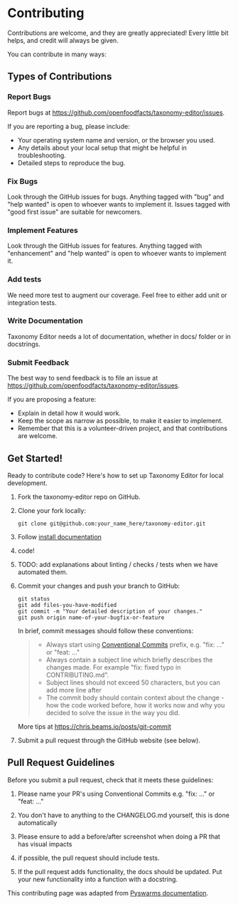 # Contributing

Contributions are welcome, and they are greatly appreciated! Every little bit helps, and credit will always be given.

You can contribute in many ways:

## Types of Contributions

### Report Bugs

Report bugs at <https://github.com/openfoodfacts/taxonomy-editor/issues>.

If you are reporting a bug, please include:

- Your operating system name and version, or the browser you used.
- Any details about your local setup that might be helpful in troubleshooting.
- Detailed steps to reproduce the bug.

### Fix Bugs

Look through the GitHub issues for bugs. Anything tagged with "bug" and "help wanted" is open to whoever wants to implement it. Issues tagged with "good first issue" are suitable for newcomers.

### Implement Features

Look through the GitHub issues for features. Anything tagged with "enhancement" and "help wanted" is open to whoever wants to implement it.

### Add tests

We need more test to augment our coverage.
Feel free to either add unit or integration tests.

### Write Documentation

Taxonomy Editor needs a lot of documentation,
whether in docs/ folder or in docstrings.

### Submit Feedback

The best way to send feedback is to file an issue at
<https://github.com/openfoodfacts/taxonomy-editor/issues>.

If you are proposing a feature:

- Explain in detail how it would work.
- Keep the scope as narrow as possible, to make it easier to implement.
- Remember that this is a volunteer-driven project, and that contributions are welcome.

## Get Started!

Ready to contribute code? Here's how to set up Taxonomy Editor for local development.

1.  Fork the taxonomy-editor repo on GitHub.
2.  Clone your fork locally:

    ```
    git clone git@github.com:your_name_here/taxonomy-editor.git
    ```
3. Follow [install documentation](./doc/introduction/setup-dev.md)

4. code!

5. TODO: add explanations about linting / checks / tests when we have automated them.

6.  Commit your changes and push your branch to GitHub:

    ```
    git status
    git add files-you-have-modified
    git commit -m "Your detailed description of your changes."
    git push origin name-of-your-bugfix-or-feature
    ```

    In brief, commit messages should follow these conventions:

    > - Always start using 
        [Conventional Commits](https://www.conventionalcommits.org/en/v1.0.0/) 
        prefix, e.g. "fix: ..." or "feat: ..."
    > - Always contain a subject line which briefly describes the changes made. For example "fix: fixed typo in CONTRIBUTING.md".
    > - Subject lines should not exceed 50 characters, but you can add more line after
    > - The commit body should contain context about the change - how the code worked before,
        how it works now and why you decided to solve the issue in the way you did.

    More tips at <https://chris.beams.io/posts/git-commit>

7.  Submit a pull request through the GitHub website (see below).

## Pull Request Guidelines

Before you submit a pull request, check that it meets these guidelines:

1. Please name your PR's using Conventional Commits e.g. "fix: ..." or "feat: ..."
2. You don't have to anything to the CHANGELOG.md yourself, this is done automatically
3. Please ensure to add a before/after screenshot when doing a PR that has visual impacts

1. if possible, the pull request should include tests.
2. If the pull request adds functionality, the docs should be updated. Put your new functionality into a function with a docstring.


This contributing page was adapted from [Pyswarms documentation](https://github.com/ljvmiranda921/pyswarms/blob/master/CONTRIBUTING.rst).
